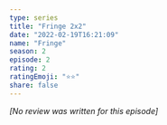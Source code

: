 ```yaml
---
type: series
title: "Fringe 2x2"
date: "2022-02-19T16:21:09"
name: "Fringe"
season: 2
episode: 2
rating: 2
ratingEmoji: "⭐️⭐️"
share: false
---
```


*[No review was written for this episode]*
